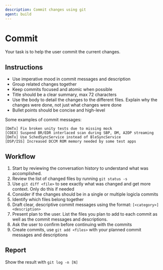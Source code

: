 ```yaml
---
description: Commit changes using git
agent: build
---
```


# Commit

Your task is to help the user commit the current changes.

## Instructions

- Use imperative mood in commit messages and description
- Group related changes together
- Keep commits focused and atomic when possible
- Title should be a clear summary, max 72 characters
- Use the body to detail the changes to the different files. Explain why the changes were done, not just what changes were done
- Bullet points should be concise and high-level

Some examples of commit messages:

```
[DmTx] Fix broken unity tests due to missing mock
[COEX] Suspend BR/EDR interlaced scan during SBP, DM, A2DP streaming
[DmTx] Use SchedSyncService instead of BleSyncService
[DSP/ISS] Increased DCCM ROM memory needed by some test apps
```

## Workflow

1. Start by reviewing the conversation history to understand what was accomplished.
2. Review the list of changed files by running `git status -s`
3. Use `git diff <file>` to see exactly what was changed and get more context. Only do this if needed
4. Consider if the changes should be in a single or multiple logicla commits
5. Identify which files belong together
6. Draft clear, descriptive commit messages using the format: `[<category>] <description>`
7. Present plan to the user. List the files you plan to add to each commit as well as the commit messages and descriptions.
8. Ask the user to confirm before continuing with the commits
9. Create commits, use `git add <files>` with your planned commit messages and descriptions

## Report

Show the result with `git log -n [N]`
